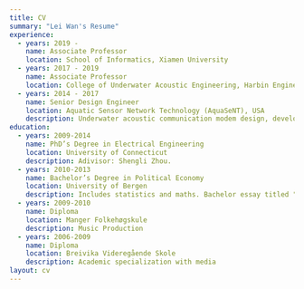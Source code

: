 ```yaml
---
title: CV
summary: "Lei Wan's Resume"
experience:
  - years: 2019 -
    name: Associate Professor
    location: School of Informatics, Xiamen University
  - years: 2017 - 2019
    name: Associate Professor
    location: College of Underwater Acoustic Engineering, Harbin Engineering University
  - years: 2014 - 2017
    name: Senior Design Engineer
    location: Aquatic Sensor Network Technology (AquaSeNT), USA
    description: Underwater acoustic communication modem design, development and performance test.
education:
  - years: 2009-2014
    name: PhD’s Degree in Electrical Engineering
    location: University of Connecticut
    description: Adivisor: Shengli Zhou.
  - years: 2010-2013
    name: Bachelor’s Degree in Political Economy
    location: University of Bergen
    description: Includes statistics and maths. Bachelor essay titled "Electoral Implications of the Rational Choice Theory".
  - years: 2009-2010
    name: Diploma
    location: Manger Folkehøgskule
    description: Music Production
  - years: 2006-2009
    name: Diploma
    location: Breivika Videregående Skole
    description: Academic specialization with media
layout: cv
---
```

